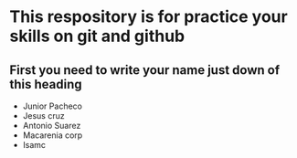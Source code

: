 # This respository is for practice your skills on git and github

## First you need to write your name just down of this heading

* Junior Pacheco
* Jesus cruz
* Antonio Suarez
* Macarenia corp
* Isamc


